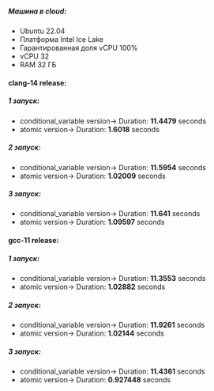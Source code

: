 ##### Машина в cloud:
- Ubuntu 22.04
- Платформа  Intel Ice Lake
- Гарантированная доля vCPU 100%
- vCPU 32
- RAM 32 ГБ

#### clang-14 release:
##### 1 запуск:
- conditional_variable version-> Duration: **11.4479** seconds
- atomic version-> Duration: **1.6018** seconds
##### 2 запуск:
- conditional_variable version-> Duration: **11.5954** seconds
- atomic version-> Duration: **1.02009** seconds
##### 3 запуск:
- conditional_variable version-> Duration: **11.641** seconds
- atomic version-> Duration: **1.09597** seconds

#### gcc-11 release:
##### 1 запуск:
- conditional_variable version-> Duration: **11.3553** seconds
- atomic version-> Duration: **1.02882** seconds
##### 2 запуск:
- conditional_variable version-> Duration: **11.9261** seconds
- atomic version-> Duration: **1.02144** seconds
##### 3 запуск:
- conditional_variable version-> Duration: **11.4361** seconds
- atomic version-> Duration: **0.927448** seconds